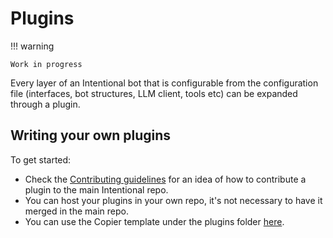 # Plugins

!!! warning

    Work in progress

Every layer of an Intentional bot that is configurable from the configuration file (interfaces, bot structures, LLM client, tools etc) can be expanded through a plugin.

## Writing your own plugins

To get started:

- Check the [Contributing guidelines](/CONTRIBUTING.md) for an idea of how to contribute a plugin to the main Intentional repo.
- You can host your plugins in your own repo, it's not necessary to have it merged in the main repo.
- You can use the Copier template under the plugins folder [here](https://github.com/intentional-ai/intentional/tree/main/plugins/.template).
